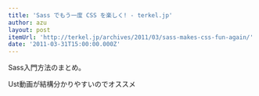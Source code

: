 ```yaml
---
title: 'Sass でもう一度 CSS を楽しく! - terkel.jp'
author: azu
layout: post
itemUrl: 'http://terkel.jp/archives/2011/03/sass-makes-css-fun-again/'
date: '2011-03-31T15:00:00.000Z'
---
```

Sass入門方法のまとめ。

Ust動画が結構分かりやすいのでオススメ
